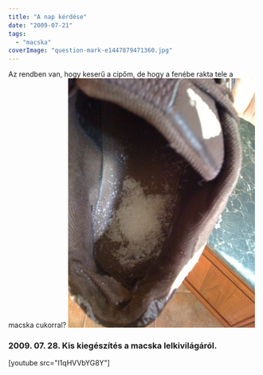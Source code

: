 ```yaml
---
title: "A nap kérdése"
date: "2009-07-21"
tags: 
  - "macska"
coverImage: "question-mark-e1447879471360.jpg"
---
```


Az rendben van, hogy keserű a cipőm, de hogy a fenébe rakta tele a macska cukorral? ![p-1600-1200-9fcabf1f-2191-48b9-aab2-8e50a6a590bd](images/p-1600-1200-9fcabf1f-2191-48b9-aab2-8e50a6a590bd-375x500.jpeg)

### 2009. 07. 28. Kis kiegészítés a macska lelkivilágáról.

[youtube src="I1qHVVbYG8Y"]
